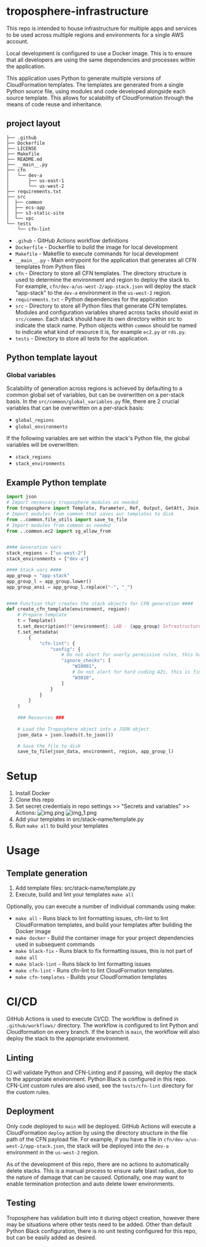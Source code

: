 # troposphere-infrastructure
This repo is intended to house infrastructure for multiple apps and services to be used across
multiple regions and environments for a single AWS account.

Local development is configured to use a Docker image. This is to ensure that all developers are using the same
dependencies and processes within the application. 

This application uses Python to generate multiple versions of CloudFormation templates. The templates are generated
from a single Python source file, using modules and code developed alongside each source template. This allows for
scalability of CloudFormation through the means of code reuse and inheritance.

## project layout

```shell
├── .github
├── Dockerfile
├── LICENSE
├── Makefile
├── README.md
├── __main__.py
├── cfn
│   └── dev-a
│       ├── us-east-1
│       └── us-west-2
├── requirements.txt
├── src
│  ├── common
│  ├── ecs-app
│  ├── s3-static-site
│  └── vpc
└── tests
    └── cfn-lint
```
- `.gihub` - GitHub Actions workflow definitions
- `Dockerfile` - Dockerfile to build the image for local development
- `Makefile` - Makefile to execute commands for local development
- `__main__.py` - Main entrypoint for the application that generates all CFN templates from Python files
- `cfn` - Directory to store all CFN templates. The directory structure is used to determine the environment and region
  to deploy the stack to. For example, `cfn/dev-a/us-west-2/app-stack.json` will deploy the stack "app-stack" to the `dev-a`
  environment in the `us-west-2` region.
- `requirements.txt` - Python dependencies for the application
- `src` - Directory to store all Python files that generate CFN templates. Modules and configuration variables shared
  across tacks should exist in `src/common`. Each stack should have its own directory within src to indicate the stack
  name. Python objects within `common` should be named to indicate what kind of resource it is, for example `ec2.py` 
  or `rds.py`. 
- `tests` - Directory to store all tests for the application.

## Python template layout

### Global variables
Scalability of generation across regions is achieved by defaulting to a common global set of variables, but can be
overwritten on a per-stack basis. In the `src/common/global_variables.py` file, there are 2 crucial variables that
can be overwritten on a per-stack basis:
- `global_regions`
- `global_environments`

If the following variables are set within the stack's Python file, the global variables will be overwritten:
- `stack_regions`
- `stack_environments`

## Example Python template

```python
import json
# Import necessary troposphere modules as needed
from troposphere import Template, Parameter, Ref, Output, GetAtt, Join, Sub, Export
# Import modules from common that saves our templates to disk
from ..common.file_utils import save_to_file
# Import modules from common as needed
from ..common.ec2 import sg_allow_from


#### Generation vars
stack_regions = ["us-west-2"]
stack_environments = ["dev-a"]

#### Stack vars ####
app_group = "app-stack"
app_group_l = app_group.lower()
app_group_ansi = app_group_l.replace("-", "_")


#### Function that creates the stack objects for CFN generation ####
def create_cfn_template(environment, region):
    # Prepare template
    t = Template()
    t.set_description(f"{environment}: LAB - {app_group} Infrastructure")
    t.set_metadata(
        {
            "cfn-lint": {
                "config": {
                    # Do not alert for overly permissive rules, this has a dedicated VPC and no security risk
                    "ignore_checks": [
                        "W10001",
                        # Do not alert for hard coding AZs, this is fine for this use case
                        "W3010",
                    ]
                }
            }
        }
    )
    
    ### Resources ###
    
    # Load the Troposphere object into a JSON object
    json_data = json.loads(t.to_json())

    # Save the file to disk
    save_to_file(json_data, environment, region, app_group_l)
```

# Setup
1. Install Docker
2. Clone this repo
3. Set secret credentials in repo settings >> "Secrets and variables" >> Actions:
![img.png](images/actions_1.png)
![img_1.png](images/actions_2.png)
4. Add your templates in src/stack-name/template.py
5. Run `make all` to build your templates

# Usage

## Template generation
1. Add template files: src/stack-name/template.py
2. Execute, build and lint your templates `make all`

Optionally, you can execute a number of individual commands using make:

- `make all` - Runs black to lint formatting issues, cfn-lint to lint CloudFormation templates, and build your templates after building the Docker image
- `make docker` - Build the container image for your project dependencies used in subsequent commands
- `make black-fix` - Runs black to fix formatting issues, this is not part of `make all`
- `make black-lint` - Runs black to lint formatting issues
- `make cfn-lint` - Runs cfn-lint to lint CloudFormation templates.
- `make cfn-templates` - Builds your CloudFormation templates

# CI/CD
GitHub Actions is used to execute CI/CD. The workflow is defined in `.github/workflows/` directory. The workflow is
configured to lint Python and Cloudformation on every branch. If the branch is `main`, the workflow will also deploy
the stack to the appropriate environment.

## Linting
CI will validate Python and CFN-Linting and if passing, will deploy the stack to the appropriate environment. Python
Black is configured in this repo. CFN-Lint custom rules are also used, see the `tests/cfn-lint` directory for the
custom rules.

## Deployment
Only code deployed to `main` will be deployed. GitHub Actions will execute a CloudFormation `deploy` action by using 
the directory structure in the file path of the CFN payload file. For example, if you have a file in 
`cfn/dev-a/us-west-2/app-stack.json`, the stack will be deployed into the `dev-a` environment in the `us-west-2` region.

As of the development of this repo, there are no actions to automatically delete stacks. This is a manual process to
ensure safe blast radius, due to the nature of damage that can be caused. Optionally, one may want to enable termination
protection and auto delete lower environments. 

## Testing

Troposphere has validation built into it during object creation, however there may be situations where other tests
need to be added. Other than default Python Black configuration, there is no unit testing configured for this repo, but
can be easily added as desired. 
